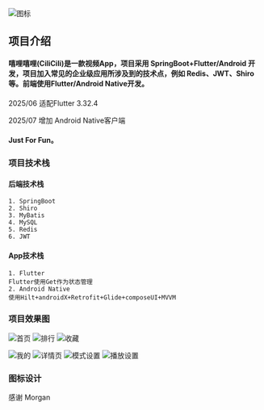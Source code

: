 
![图标](https://raw.githubusercontent.com/VincentTung/CiliCili/main/art/ic_launcher.png)
## 项目介绍

#### 嘻哩嘻哩(CiliCili)是一款视频App，项目采用 SpringBoot+Flutter/Android 开发，项目加入常见的企业级应用所涉及到的技术点，例如 Redis、JWT、Shiro 等。前端使用Flutter/Android Native开发。
2025/06 适配Flutter 3.32.4 

2025/07 增加 Android Native客户端

#### Just For Fun。



### 项目技术栈

#### 后端技术栈

```text
1. SpringBoot
2. Shiro
3. MyBatis
4. MySQL
5. Redis
6. JWT
```

#### App技术栈

```text
1. Flutter
Flutter使用Get作为状态管理
2. Android Native
使用Hilt+androidX+Retrofit+Glide+composeUI+MVVM
```

### 项目效果图
![首页](https://raw.githubusercontent.com/VincentTung/CiliCili/main/art/WechatIMG76.jpeg)
![排行](https://raw.githubusercontent.com/VincentTung/CiliCili/main/art/WechatIMG74.jpeg)
![收藏](https://raw.githubusercontent.com/VincentTung/CiliCili/main/art/WechatIMG73.jpeg)

![我的](https://raw.githubusercontent.com/VincentTung/CiliCili/main/art/WechatIMG77.jpeg)
![详情页](https://raw.githubusercontent.com/VincentTung/CiliCili/main/art/detail.png)
![模式设置](https://raw.githubusercontent.com/VincentTung/CiliCili/main/art/theme_set.png)
![播放设置](https://raw.githubusercontent.com/VincentTung/CiliCili/main/art/play_set.png)

### 图标设计
感谢 Morgan



